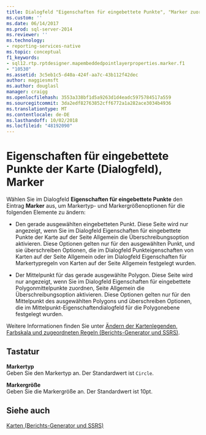```yaml
---
title: Dialogfeld "Eigenschaften für eingebettete Punkte", "Marker zuordnen | Microsoft-Dokumentation
ms.custom: ''
ms.date: 06/14/2017
ms.prod: sql-server-2014
ms.reviewer: ''
ms.technology:
- reporting-services-native
ms.topic: conceptual
f1_keywords:
- sql12.rtp.rptdesigner.mapembeddedpointlayerproperties.marker.f1
- "10530"
ms.assetid: 3c5eb1c5-d40a-424f-aa7c-43b112f42dec
author: maggiesmsft
ms.author: douglasl
manager: craigg
ms.openlocfilehash: 3553a338bf1d5a9263d1d4eadc5975784517a559
ms.sourcegitcommit: 3da2edf82763852cff6772a1a282ace3034b4936
ms.translationtype: MT
ms.contentlocale: de-DE
ms.lasthandoff: 10/02/2018
ms.locfileid: "48192090"
---
```

# <a name="map-embedded-point-properties-dialog-box-marker"></a>Eigenschaften für eingebettete Punkte der Karte (Dialogfeld), Marker
  Wählen Sie im Dialogfeld **Eigenschaften für eingebettete Punkte** den Eintrag **Marker** aus, um Markertyp- und Markergrößenoptionen für die folgenden Elemente zu ändern:  
  
-   Den gerade ausgewählten eingebetteten Punkt. Diese Seite wird nur angezeigt, wenn Sie im Dialogfeld Eigenschaften für eingebettete Punkte der Karte auf der Seite Allgemein die Überschreibungsoption aktivieren. Diese Optionen gelten nur für den ausgewählten Punkt, und sie überschreiben Optionen, die im Dialogfeld Punkteigenschaften von Karten auf der Seite Allgemein oder im Dialogfeld Eigenschaften für Markertypregeln von Karten auf der Seite Allgemein festgelegt wurden.  
  
-   Der Mittelpunkt für das gerade ausgewählte Polygon. Diese Seite wird nur angezeigt, wenn Sie im Dialogfeld Eigenschaften für eingebettete Polygonmittelpunkte zuordnen, Seite Allgemein die Überschreibungsoption aktivieren. Diese Optionen gelten nur für den Mittelpunkt des ausgewählten Polygons und überschreiben Optionen, die im Mittelpunkt-Eigenschaftendialogfeld für die Polygonebene festgelegt wurden.  
  
 Weitere Informationen finden Sie unter [Ändern der Kartenlegenden, Farbskala und zugeordneten Regeln &#40;Berichts-Generator und SSRS&#41;](report-design/change-map-legends-color-scale-and-associated-rules-report-builder-and-ssrs.md).  
  
## <a name="options"></a>Tastatur  
 **Markertyp**  
 Geben Sie den Markertyp an. Der Standardwert ist `Circle`.  
  
 **Markergröße**  
 Geben Sie die Markergröße an. Der Standardwert ist 10pt.  
  
## <a name="see-also"></a>Siehe auch  
 [Karten &#40;Berichts-Generator und SSRS&#41;](report-design/maps-report-builder-and-ssrs.md)  
  
  
